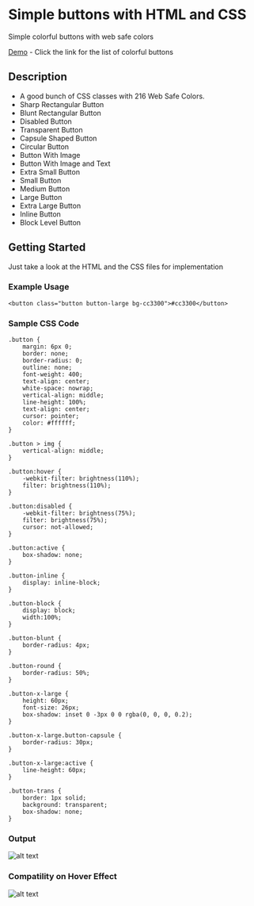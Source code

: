 # Simple buttons with HTML and CSS

Simple colorful buttons with web safe colors

[Demo](http://jerrythimothy.bigjapps.com/simple-buttons/) - Click the link for the list of colorful buttons

## Description

* A good bunch of CSS classes with 216 Web Safe Colors.
* Sharp Rectangular Button
* Blunt Rectangular Button
* Disabled Button
* Transparent Button
* Capsule Shaped Button
* Circular Button
* Button With Image
* Button With Image and Text
* Extra Small Button
* Small Button
* Medium Button
* Large Button
* Extra Large Button
* Inline Button
* Block Level Button

## Getting Started

Just take a look at the HTML and the CSS files for implementation

### Example Usage

```
<button class="button button-large bg-cc3300">#cc3300</button>
```

### Sample CSS Code
```
.button {
    margin: 6px 0;
    border: none;
    border-radius: 0;
    outline: none;
    font-weight: 400;
    text-align: center;
    white-space: nowrap;
    vertical-align: middle;
    line-height: 100%;
    text-align: center;
    cursor: pointer; 
    color: #ffffff;
}

.button > img {
    vertical-align: middle;
}

.button:hover {
    -webkit-filter: brightness(110%);
    filter: brightness(110%);
}

.button:disabled {
    -webkit-filter: brightness(75%);
    filter: brightness(75%);
    cursor: not-allowed;
}

.button:active {
    box-shadow: none;
}

.button-inline {
    display: inline-block;
}

.button-block {
    display: block;
    width:100%;
}

.button-blunt {
    border-radius: 4px;
}

.button-round {
    border-radius: 50%;
}

.button-x-large {
    height: 60px;
    font-size: 26px;
    box-shadow: inset 0 -3px 0 0 rgba(0, 0, 0, 0.2);
}

.button-x-large.button-capsule {
    border-radius: 30px;
}

.button-x-large:active {
    line-height: 60px;
}

.button-trans {
    border: 1px solid;
    background: transparent;
    box-shadow: none;
}
```

### Output

![alt text](http://jerrythimothy.bigjapps.com/simple-buttons/output.png)


### Compatility on Hover Effect

![alt text](http://jerrythimothy.bigjapps.com/simple-buttons/compatibility.png)
